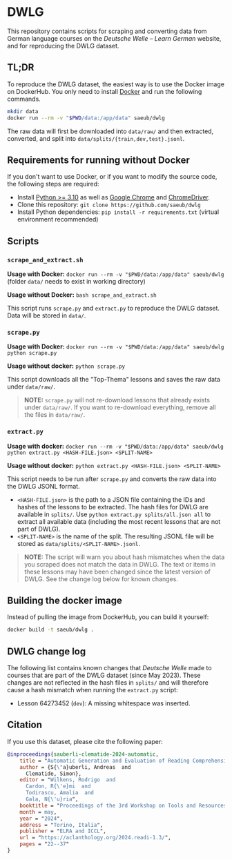 # DWLG

This repository contains scripts for scraping and converting data from German language courses on the *Deutsche Welle – Learn German* website, and for reproducing the DWLG dataset.

## TL;DR

To reproduce the DWLG dataset, the easiest way is to use the Docker image on DockerHub. You only need to install [Docker](https://docs.docker.com/get-docker/) and run the following commands.

```bash
mkdir data
docker run --rm -v "$PWD/data:/app/data" saeub/dwlg
```

The raw data will first be downloaded into `data/raw/` and then extracted, converted, and split into `data/splits/{train,dev,test}.jsonl`.

## Requirements for running without Docker

If you don't want to use Docker, or if you want to modify the source code, the following steps are required:

- Install [Python >= 3.10](https://www.python.org/downloads/) as well as [Google Chrome](https://www.google.com/chrome/) and [ChromeDriver](https://chromedriver.chromium.org/).
- Clone this repository: `git clone https://github.com/saeub/dwlg`
- Install Python dependencies: `pip install -r requirements.txt` (virtual environment recommended)

## Scripts

### `scrape_and_extract.sh`

**Usage with Docker:** `docker run --rm -v "$PWD/data:/app/data" saeub/dwlg` (folder `data/` needs to exist in working directory)

**Usage without Docker:** `bash scrape_and_extract.sh`

This script runs `scrape.py` and `extract.py` to reproduce the DWLG dataset. Data will be stored in `data/`.

### `scrape.py`

**Usage with Docker:** `docker run --rm -v "$PWD/data:/app/data" saeub/dwlg python scrape.py`

**Usage without docker:** `python scrape.py`

This script downloads all the "Top-Thema" lessons and saves the raw data under `data/raw/`.

> **NOTE:** `scrape.py` will not re-download lessons that already exists under `data/raw/`. If you want to re-download everything, remove all the files in `data/raw/`.

### `extract.py`

**Usage with docker:** `docker run --rm -v "$PWD/data:/app/data" saeub/dwlg python extract.py <HASH-FILE.json> <SPLIT-NAME>`

**Usage without docker:** `python extract.py <HASH-FILE.json> <SPLIT-NAME>`

This script needs to be run after `scrape.py` and converts the raw data into the DWLG JSONL format.

- `<HASH-FILE.json>` is the path to a JSON file containing the IDs and hashes of the lessons to be extracted. The hash files for DWLG are available in `splits/`. Use `python extract.py splits/all.json all` to extract all available data (including the most recent lessons that are not part of DWLG).
- `<SPLIT-NAME>` is the name of the split. The resulting JSONL file will be stored as `data/splits/<SPLIT-NAME>.jsonl`.

> **NOTE:** The script will warn you about hash mismatches when the data you scraped does not match the data in DWLG. The text or items in these lessons may have been changed since the latest version of DWLG. See the change log below for known changes.

## Building the docker image

Instead of pulling the image from DockerHub, you can build it yourself:

```bash
docker build -t saeub/dwlg .
```

## DWLG change log

The following list contains known changes that *Deutsche Welle* made to courses that are part of the DWLG dataset (since May 2023). These changes are not reflected in the hash files in `splits/` and will therefore cause a hash mismatch when running the `extract.py` script:

- Lesson 64273452 (`dev`): A missing whitespace was inserted.

## Citation

If you use this dataset, please cite the following paper:

```bibtex
@inproceedings{sauberli-clematide-2024-automatic,
    title = "Automatic Generation and Evaluation of Reading Comprehension Test Items with Large Language Models",
    author = {S{\"a}uberli, Andreas  and
      Clematide, Simon},
    editor = "Wilkens, Rodrigo  and
      Cardon, R{\'e}mi  and
      Todirascu, Amalia  and
      Gala, N{\'u}ria",
    booktitle = "Proceedings of the 3rd Workshop on Tools and Resources for People with REAding DIfficulties (READI) @ LREC-COLING 2024",
    month = may,
    year = "2024",
    address = "Torino, Italia",
    publisher = "ELRA and ICCL",
    url = "https://aclanthology.org/2024.readi-1.3/",
    pages = "22--37"
}
```
